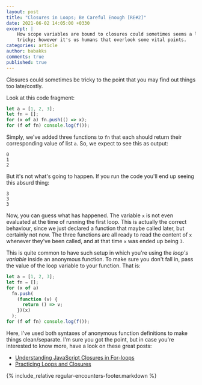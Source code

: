 ```yaml
---
layout: post
title: "Closures in Loops; Be Careful Enough [RE#2]"
date: 2021-06-02 14:05:00 +0330
excerpt: |
    How scope variables are bound to closures could sometimes seems a little
    tricky; however it's us humans that overlook some vital points.
categories: article
author: babakks
comments: true
published: true
---
```


Closures could sometimes be tricky to the point that you may find out things too late/costly.

Look at this code fragment:

```js
let a = [1, 2, 3];
let fn = [];
for (x of a) fn.push(() => x);
for (f of fn) console.log(f());
```

Simply, we've added three functions to `fn` that each should return their corresponding value of list `a`. So, we expect to see this as output:

```
0
1
2
```

But it's not what's going to happen. If you run the code you'll end up seeing this absurd thing:

```
3
3
3
```

Now, you can guess what has happened. The variable `x` is not even evaluated at the time of running the first loop. This is actually the correct behaviour, since we just declared a function that maybe called later, but certainly not now. The three functions are all ready to read the content of `x` whenever they've been called, and at that time `x` was ended up being `3`.

This is quite common to have such setup in which you're using the *loop's variable* inside an anonymous function. To make sure you don't fall in, pass the value of the loop variable to your function. That is:

```js
let a = [1, 2, 3];
let fn = [];
for (x of a)
  fn.push(
    (function (v) {
      return () => v;
    })(x)
  );
for (f of fn) console.log(f());
```

Here, I've used both syntaxes of anonymous function definitions to make things clean/separate. I'm sure you got the point, but in case you're interested to know more, have a look on these great posts:

- [Understanding JavaScript Closures in For-loops](https://decembersoft.com/posts/understanding-javascript-closures-in-for-loops/)
- [Practicing Loops and Closures](https://medium.com/@ryansperzel/practicing-loops-and-closures-7487bed8c7e3)


{% include_relative regular-encounters-footer.markdown %}
